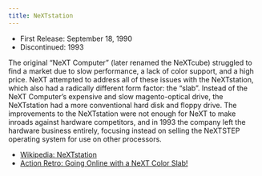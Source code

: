 ```yaml
---
title: NeXTstation
---
```


- First Release: September 18, 1990
- Discontinued: 1993

The original “NeXT Computer” (later renamed the NeXTcube) struggled to find a market due to slow performance, a lack of color support, and a high price. NeXT attempted to address all of these issues with the NeXTstation, which also had a radically different form factor: the “slab”. Instead of the NeXT Computer’s expensive and slow magento-optical drive, the NeXTstation had a more conventional hard disk and floppy drive. The improvements to the NeXTstation were not enough for NeXT to make inroads against hardware competitors, and in 1993 the company left the hardware business entirely, focusing instead on selling the NeXTSTEP operating system for use on other processors.

- [Wikipedia: NeXTstation](https://en.wikipedia.org/wiki/NeXTstation)
- [Action Retro: Going Online with a NeXT Color Slab!](https://youtu.be/i_EjnxkYEn8)
